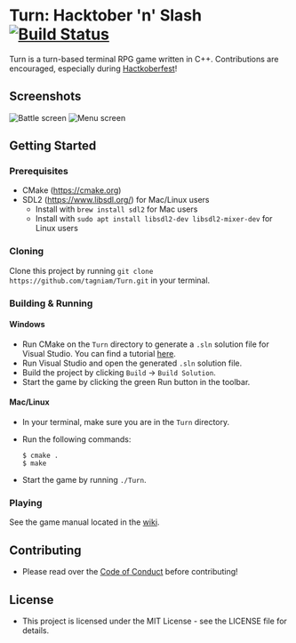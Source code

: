 # Turn: Hacktober 'n' Slash [![Build Status](https://travis-ci.org/tagniam/Turn.svg?branch=master)](https://travis-ci.org/tagniam/Turn)
Turn is a turn-based terminal RPG game written in C++. Contributions are encouraged, especially during [Hactkoberfest](https://hacktoberfest.digitalocean.com/)!

## Screenshots

![Battle screen](screenshots/battle.png)
![Menu screen](screenshots/menu.png)

## Getting Started
### Prerequisites
* CMake (https://cmake.org)
* SDL2 (https://www.libsdl.org/) for Mac/Linux users
  * Install with `brew install sdl2` for Mac users
  * Install with `sudo apt install libsdl2-dev libsdl2-mixer-dev` for Linux users

### Cloning
Clone this project by running `git clone https://github.com/tagniam/Turn.git` in your terminal.

### Building & Running
#### Windows
* Run CMake on the `Turn` directory to generate a `.sln` solution file for Visual Studio. You can find a tutorial [here](https://cmake.org/runningcmake/).
* Run Visual Studio and open the generated `.sln` solution file.
* Build the project by clicking `Build` -> `Build Solution`.
* Start the game by clicking the green Run button in the toolbar.

#### Mac/Linux
* In your terminal, make sure you are in the `Turn` directory.
* Run the following commands:

    ```shell
    $ cmake .
    $ make
    ```
* Start the game by running `./Turn`.

### Playing
See the game manual located in the [wiki](https://github.com/tagniam/Turn/wiki).

## Contributing
* Please read over the [Code of Conduct](https://github.com/tagniam/Turn/blob/master/CODE_OF_CONDUCT.md) before contributing!

## License
* This project is licensed under the MIT License - see the LICENSE file for details.

